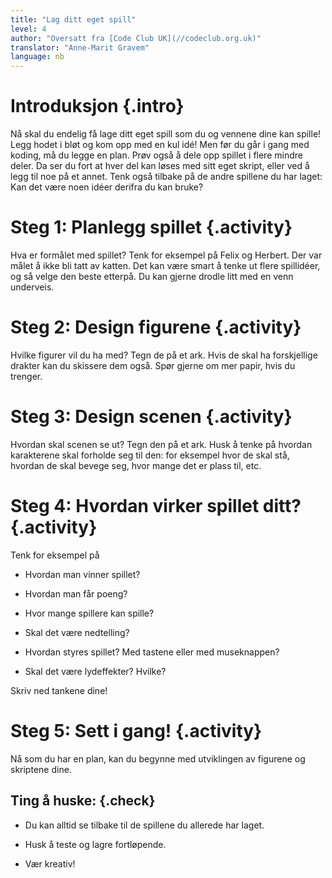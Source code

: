 ```yaml
---
title: "Lag ditt eget spill"
level: 4
author: "Oversatt fra [Code Club UK](//codeclub.org.uk)"
translator: "Anne-Marit Gravem"
language: nb
---
```


# Introduksjon {.intro}

Nå skal du endelig få lage ditt eget spill som du og vennene dine kan spille!
Legg hodet i bløt og kom opp med en kul idé! Men før du går i gang med koding,
må du legge en plan. Prøv også å dele opp spillet i flere mindre deler. Da ser
du fort at hver del kan løses med sitt eget skript, eller ved å legg til noe på
et annet. Tenk også tilbake på de andre spillene du har laget: Kan det være noen
idéer derifra du kan bruke?

# Steg 1: Planlegg spillet {.activity}

Hva er formålet med spillet? Tenk for eksempel på Felix og Herbert. Der var
målet å ikke bli tatt av katten. Det kan være smart å tenke ut flere spillidéer,
og så velge den beste etterpå. Du kan gjerne drodle litt med en venn underveis.

# Steg 2: Design figurene {.activity}

Hvilke figurer vil du ha med? Tegn de på et ark. Hvis de skal ha forskjellige
drakter kan du skissere dem også. Spør gjerne om mer papir, hvis du trenger.

# Steg 3: Design scenen {.activity}

Hvordan skal scenen se ut? Tegn den på et ark. Husk å tenke på hvordan
karakterene skal forholde seg til den: for eksempel hvor de skal stå, hvordan de
skal bevege seg, hvor mange det er plass til, etc.

# Steg 4: Hvordan virker spillet ditt? {.activity}

Tenk for eksempel på

- Hvordan man vinner spillet?

- Hvordan man får poeng?

- Hvor mange spillere kan spille?

- Skal det være nedtelling?

- Hvordan styres spillet? Med tastene eller med museknappen?

- Skal det være lydeffekter? Hvilke?

Skriv ned tankene dine!

# Steg 5: Sett i gang! {.activity}

Nå som du har en plan, kan du begynne med utviklingen av figurene og skriptene
dine.

## Ting å huske: {.check}

- Du kan alltid se tilbake til de spillene du allerede har laget.

- Husk å teste og lagre fortløpende.

- Vær kreativ!
